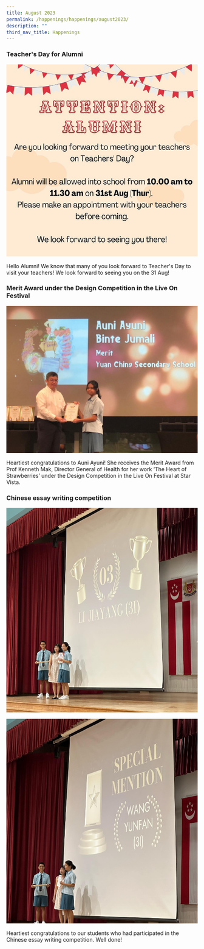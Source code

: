 ```yaml
---
title: August 2023
permalink: /happenings/happenings/august2023/
description: ""
third_nav_title: Happenings
---
```

### Teacher's Day for Alumni

![](/images/aug%2004.jpg)

Hello Alumni! We know that many of you look forward to Teacher's Day to visit your teachers! We look forward to seeing you on the 31 Aug!


### Merit Award under the Design Competition in the Live On Festival

![](/images/feb%20aug01.jpg)

Heartiest congratulations to Auni Ayuni! She receives the Merit Award from Prof Kenneth Mak, Director General of Health for her work ‘The Heart of Strawberries’ under the Design Competition in the Live On Festival at Star Vista.

### Chinese essay writing competition

![](/images/aug_02.jpg)

![](/images/aug_03.jpg)

Heartiest congratulations to our students who had participated in the Chinese essay writing competition. Well done!